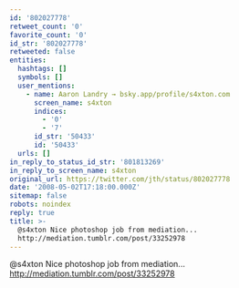 ```yaml
---
id: '802027778'
retweet_count: '0'
favorite_count: '0'
id_str: '802027778'
retweeted: false
entities:
  hashtags: []
  symbols: []
  user_mentions:
    - name: Aaron Landry → bsky.app/profile/s4xton.com
      screen_name: s4xton
      indices:
        - '0'
        - '7'
      id_str: '50433'
      id: '50433'
  urls: []
in_reply_to_status_id_str: '801813269'
in_reply_to_screen_name: s4xton
original_url: https://twitter.com/jth/status/802027778
date: '2008-05-02T17:18:00.000Z'
sitemap: false
robots: noindex
reply: true
title: >-
  @s4xton Nice photoshop job from mediation...
  http://mediation.tumblr.com/post/33252978
---
```


@s4xton Nice photoshop job from mediation... http://mediation.tumblr.com/post/33252978